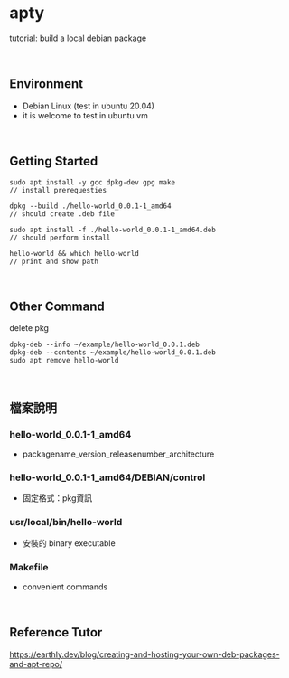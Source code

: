 # apty
tutorial: build a local debian package

<br/>

## Environment
- Debian Linux (test in ubuntu 20.04)
- it is welcome to test in ubuntu vm
<br/>

## Getting Started
```
sudo apt install -y gcc dpkg-dev gpg make
// install prerequesties

dpkg --build ./hello-world_0.0.1-1_amd64
// should create .deb file

sudo apt install -f ./hello-world_0.0.1-1_amd64.deb
// should perform install

hello-world && which hello-world
// print and show path
```
<br/>

## Other Command
delete pkg
```
dpkg-deb --info ~/example/hello-world_0.0.1.deb
dpkg-deb --contents ~/example/hello-world_0.0.1.deb
sudo apt remove hello-world
```
<br/>

## 檔案說明
### hello-world_0.0.1-1_amd64
- packagename_version_releasenumber_architecture
### hello-world_0.0.1-1_amd64/DEBIAN/control
- 固定格式：pkg資訊
### usr/local/bin/hello-world
- 安裝的 binary executable
### Makefile
- convenient commands
<br/>

## Reference Tutor
https://earthly.dev/blog/creating-and-hosting-your-own-deb-packages-and-apt-repo/